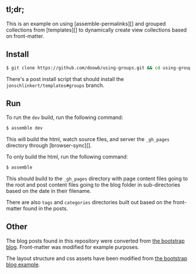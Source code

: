 ## tl;dr;

This is an example on using [assemble-permalinks][] and grouped collections from [templates][] to dynamically create view collections based on front-matter.

## Install

```sh
$ git clone https://github.com/doowb/using-groups.git && cd using-groups && npm i
```

There's a post install script that should install the `jonschlinkert/templates#groups` branch.

## Run

To run the `dev` build, run the following command:

```sh
$ assemble dev
```

This will build the html, watch source files, and server the `_gh_pages` directory through [browser-sync][].

To only build the html, run the following command:

```sh
$ assemble
```

This should build to the `_gh_pages` directory with page content files going to the root and post content files going to the blog folder in sub-directories based on the date in their filename.

There are also `tags` and `categories` directories built out based on the front-matter found in the posts.

## Other

The blog posts found in this repository were converted from [the bootstrap blog](https://github.com/twbs/bootstrap-blog/tree/gh-pages/_posts). Front-matter was modified for example purposes.

The layout structure and css assets have been modified from [the bootstrap blog example](https://github.com/twbs/bootstrap/tree/master/docs/examples/blog).
